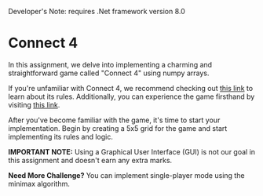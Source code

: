 Developer's Note: requires .Net framework version 8.0

# Connect 4

In this assignment, we delve into implementing a charming and straightforward game called "Connect 4" using numpy arrays.

If you're unfamiliar with Connect 4, we recommend checking out [this link](https://www.gamesver.com/the-rules-of-connect-4-according-to-m-bradley-hasbro/) to learn about its rules. Additionally, you can experience the game firsthand by visiting [this link](https://boardgames.io/en/connect4).

After you've become familiar with the game, it's time to start your implementation. Begin by creating a 5x5 grid for the game and start implementing its rules and logic.

**IMPORTANT NOTE:** Using a Graphical User Interface (GUI) is not our goal in this assignment and doesn't earn any extra marks.

**Need More Challenge?**
You can implement single-player mode using the minimax algorithm.